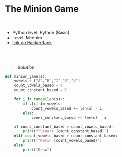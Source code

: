 # The Minion Game

<br>

- Python level: Python (Basic)
- Level: Meduim
- [link on HackerRank](https://www.hackerrank.com/challenges/the-minion-game/problem?isFullScreen=true)

<br>
<br>

> ***Solution***
> 

```python
def minion_game(s):
    vowels = ["A","E","I","O","U"]
    count_vowels_based = 0
    count_constant_based = 0
    
    for i in range(len(s)):
        if s[i] in vowels:
            count_vowels_based += len(s) - i
        else:
            count_constant_based += len(s) - i
    
    if count_constant_based > count_vowels_based:
        print(f"Stuart {count_constant_based}")
    elif count_vowels_based > count_constant_based:
        print(f"Kevin {count_vowels_based}")
    else:
        print("Draw")
```